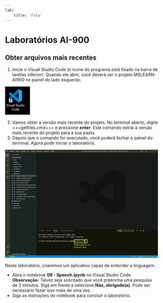 ```yaml
---
lab:
    title: 'Fala'
---
```


# Laboratórios AI-900
## Obter arquivos mais recentes

1.  Inicie o Visual Studio Code (o ícone do programa está fixado na barra de tarefas inferior). Quando ele abrir, você deverá ver o projeto MSLEARN-AI900 no painel do lado esquerdo.

![Ícone do Visual Studio Code](./images/vscode.jpg)

2.  Vamos obter a versão mais recente do projeto. No terminal aberto, digite +++getfiles.cmd+++ e pressione **enter**. Este comando extrai a versão mais recente do projeto para a sua pasta. 
3.  Depois que o comando for executado, você poderá fechar o painel do terminal. Agora pode iniciar o laboratório. 

![Imagem de apoio para usar o terminal no Visual Studio Code.](./images/terminal_support1.jpg)

Neste laboratório, criaremos um aplicativo capaz de entender a linguagem. 

-  Abra o notebook **08 - Speech.ipynb** no Visual Studio Code. 
    **Observação:** Talvez seja solicitado que você preencha uma pesquisa de 2 minutos. Siga em frente e selecione **Não, obrigado(a)**. Pode ser necessário fazer isso mais de uma vez.
-  Siga as instruções do notebook para concluir o laboratório.
